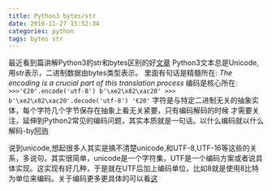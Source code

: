 ```yaml
---
title: Python3 bytes/str
date: 2016-11-27 15:52:34
categories: python
tags: bytes str
---
```

最近看到篇讲解Python3的str和bytes区别的好[文章](http://eli.thegreenplace.net/2012/01/30/the-bytesstr-dichotomy-in-python-3)
Python3文本总是Unicode,用str表示，二进制数据由bytes类型表示。
里面有句话是精髓所在: *The encoding is a crucial part of this translation process*
编码是核心所在:
    ```
    >>>'€20'.encode('utf-8')
    b'\xe2\x82\xac20'
    >>> b'\xe2\x82\xac20'.decode('utf-8')
    '€20'
    ```
字符是与特定二进制无关的抽象实体，每个字符几个字节保存在抽象上看无关紧要，只有编码解码的时候
才需要关注，延伸到Python2常见的编码问题，其实本质就是一句话。以什么编码就以什么解码-by[阿驹](http://ajucs.com/2015/11/10/Python-character-encoding-explained.html)


说到unicode,想起很多人其实是搞不清楚unicode,和UTF-8,UTF-16等这些的关系，多说句。其实很简单，unicode是一个字符集，UTF是一个编码方案或者说具体实现。这实现有好几种，于是就在UTF后加上编码单位，比如8就是使用8比特为单位来编码。关于编码更多更具体的可以看[这](http://ajucs.com/2015/11/10/Python-character-encoding-explained.html)
